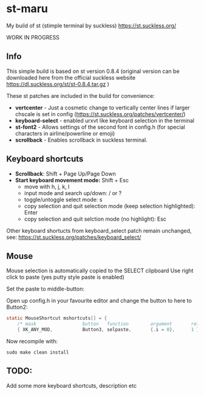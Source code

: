 # st-maru
My build of st (stimple terminal by suckless)
https://st.suckless.org/


WORK IN PROGRESS

## Info
This simple build is based on st version 0.8.4 (original version can be downloaded here from the official suckless website https://dl.suckless.org/st/st-0.8.4.tar.gz )

These st patches are included in the build for convenience:

- **vertcenter** - Just a cosmetic change to vertically center lines if larger chscale is set in config (https://st.suckless.org/patches/vertcenter/)
- **keyboard-select** - enabled urxvt like keyboard selection in the terminal
- **st-font2** - Allows settings of the second font in config.h (for special characters in airline/powerline or emoji)
- **scrollback** - Enables scrollback in suckless terminal.



## Keyboard shortcuts
* **Scrollback**: Shift + Page Up/Page Down
* **Start keyboard movement mode:** Shift + Esc
	* move with h, j, k, l
	* input mode and search up/down: / or ?
	* toggle/untoggle select mode: s
	* copy selection and quit selection mode (keep selection highlighted): Enter
	* copy selection and quit selction mode (no highlight): Esc

Other keyboard shortucts from keyboard_select patch remain unchanged, see:
https://st.suckless.org/patches/keyboard_select/

## Mouse
Mouse selection is automatically copied to the SELECT clipboard
Use right click to paste (yes putty style paste is enabled)

Set the paste to middle-button:

Open up config.h in your favourite editor and change the button to here to Button2:
```c
static MouseShortcut mshortcuts[] = {
	/* mask                 button   function        argument       release */
	{ XK_ANY_MOD,           Button3, selpaste,       {.i = 0},      1 },

```
Now recompile with:
```
sudo make clean install
```

## TODO:
Add some more keyboard shortcuts, description etc
